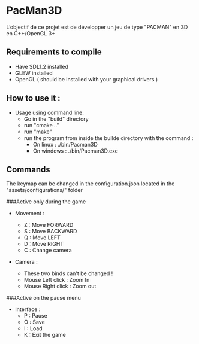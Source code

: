 # PacMan3D
L’objectif de ce projet est de développer un jeu de type "PACMAN" en 3D en C++/OpenGL 3+

## Requirements to compile
* Have SDL1.2 installed
* GLEW installed
* OpenGL ( should be installed with your graphical drivers )


## How to use it :

* Usage using command line: 
  * Go in the "build" directory
  * run "cmake .."
  * run "make"
  * run the program from inside the builde directory with the command :
    * On linux : ./bin/Pacman3D
    * On windows : ./bin/Pacman3D.exe
  
## Commands 
The keymap can be changed in the configuration.json located in the "assets/configurations/" folder

###Active only during the game
  * Movement :
    * Z : Move FORWARD
    * S : Move BACKWARD
    * Q : Move LEFT
    * D : Move RIGHT
    * C : Change camera
  
  * Camera : 
    * These two binds can't be changed !
    * Mouse Left click : Zoom In
    * Mouse Right click : Zoom out
    
###Active on the pause menu
  * Interface :
    * P : Pause
    * O : Save
    * I : Load
    * K : Exit the game
    
    
